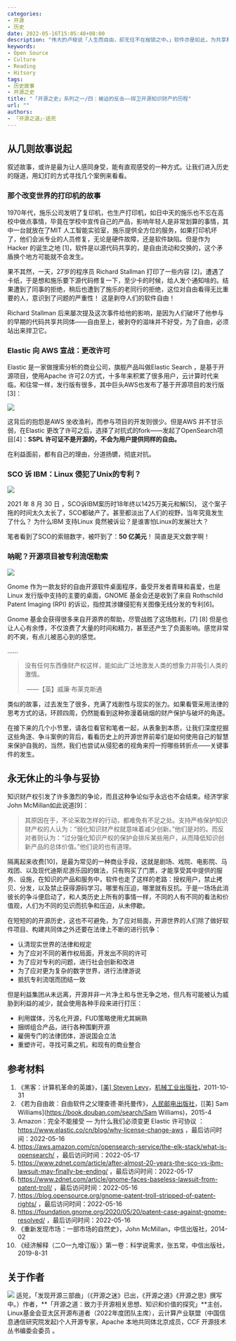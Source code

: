```yaml
---
categories:
- 开源
- 历史
date: 2022-05-16T15:05:48+08:00
description: "伟大的卢梭说「人生而自由，却无往不在枷锁之中。」软件亦是如此，为共享和协作而生的代码，最终被各种势力所禁锢，也有人不断的试图向挣脱，于是一场场残酷的斗争上演了，尽管不是暴力那样的流血，但是紧张和压迫却让人有点透不过气来，除非能够跳出来做个旁观者。"
keywords:
- Open Source
- Culture
- Reading
- Hitsory
tags:
- 历史故事
- 开源之史
title: "「开源之史」系列之一/四：被迫的反击——捍卫开源知识财产的历程"
url: ""
authors:
- 「开源之道」·适兕
---
```


## 从几则故事说起

叙述故事，或许是最为让人感同身受，能有直观感受的一种方式。让我们进入历史的隧道，用幻灯的方式寻找几个案例来看看。

### 那个改变世界的打印机的故事

1970年代，施乐公司发明了复印机，也生产打印机，如日中天的施乐也不忘在高校中做点事情，毕竟在学校中宣传自己的产品，影响年轻人是非常划算的事情，其中一台就放在了MIT 人工智能实验室，施乐提供全方位的服务，如果打印机坏了，他们会派专业的人员修复，无论是硬件故障，还是软件缺陷。但是作为Hacker 的诞生之地 [1]，软件是以源代码共享的，是自由流动和交换的，这个矛盾换个地方可能就不会发生。

果不其然，一天，27岁的程序员 Richard Stallman 打印了一些内容 [2]，遭遇了卡纸，于是想和施乐要下源代码修复一下，至少卡的时候，给人发个通知啥的。结果遭到了同事的拒绝，稍后也遭到了施乐的老同行的拒绝，这位对自由看得无比重要的人，意识到了问题的严重性！ 这是剥夺人们的软件自由！

Richard Stallman 后来屡次提及这次事件给他的影响，是因为人们破坏了他参与的早期的代码共享共同体——自由至上，被剥夺的滋味并不好受，为了自由，必须站出来捍卫它。

### Elastic 向 AWS 宣战：更改许可

Elastic 是一家做搜索分析的商业公司，旗舰产品叫做Elastic Search ，是基于开源项目，使用Apache 许可2.0方式，十多年来积累了很多用户，云计算时代来临，和往常一样，发行版有很多，其中巨头AWS也发布了基于开源项目的发行版 [3]：

![](https://images.contentstack.io/v3/assets/bltefdd0b53724fa2ce/bltc3e3a971d3b695d3/6006e46a0069f70f7771dab5/amazon-cto-tweet-license-change.jpg)

这背后的抱怨是AWS 坐收渔利，而参与项目的开发则很少。但是AWS 并不甘示弱，在Elastic 更改了许可之后，选择了对抗式的fork——发起了OpenSearch项目[4]：**SSPL 许可证不是开源的，不会为用户提供同样的自由。** 

在利益面前，都有自己的理由，分道扬镳，彻底对抗。

### SCO 诉 IBM：Linux 侵犯了Unix的专利？

![](https://cerebrux.files.wordpress.com/2016/02/sco-ibm.jpg)

2021 年 8 月 30 日 ，SCO诉IBM案历时18年终以1425万美元和解[5]， 这个案子拖的时间太久太长了，SCO都破产了。甚至都淡出了人们的视野，当年究竟发生了什么？ 为什么IBM 支持Linux 竟然被诉讼？是谁害怕Linux的发展壮大？

笔者看到了SCO的索赔数字，被吓到了：**50 亿美元**！ 简直是天文数字啊！ 

### 呐昵？开源项目被专利流氓勒索

![](https://itsfoss.com/wp-content/uploads/2019/09/patent-troll-attacks-gnome-foundation.png)

Gnome 作为一款友好的自由开源软件桌面程序，备受开发者青睐和喜爱，也是Linux 发行版中支持的主要的桌面，GNOME 基金会还是收到了来自 Rothschild Patent Imaging (RPI) 的诉讼，指控其涉嫌侵犯有关图像无线分发的专利[6]。

Gnome 基金会获得很多来自开源界的帮助，尽管战胜了这场胜利，[7] [8] 但是也让人心有余悸，不仅浪费了大量的时间和精力，甚至还产生了负面影响。感觉非常的不爽，有点儿被恶心到的感觉。

......

>  没有任何东西像财产权这样，能如此广泛地激发人类的想象力并吸引人类的激情。     
>
> ​     ——【英】威廉·布莱克斯通

类似的故事，过去发生了很多，充满了戏剧性与现实的张力。如果看管采用法律的思考方式的话，环顾四周，仍然能看到这种弥漫着硝烟的财产保护与破坏的角逐。

在接下来的几个小节里，请各位看官和笔者一起，从表象到本质，让我们深度挖掘这些角逐、争斗案例的背后，看看历史上的开源世界前辈们是如何使用自己的智慧来保护自我的，当然，我们也尝试从侵犯者的视角来捋一捋哪些转折点——关键事件的发生。

## 永无休止的斗争与妥协

知识财产权引发了许多激烈的争论，而且这种争论似乎永远也不会结束。经济学家John McMillan如此说道[9]：

> 其原因在于，不论采取怎样的行动，都难免有不足之处。支持严格保护知识财产权的人认为：“弱化知识财产权就意味着减少创新。”他们是对的。而反对者则认为：“过分强化知识产权的保护会排斥某些用户，从而降低知识创新产品的总体价值。”他们说的也有道理。

隔离起来收费[10]，是最为常见的一种商业手段，这就是剧场、戏院、电影院、马戏团、以及现代迪斯尼游乐园的做法，只有购买了门票，才能享受其中提供的服务、设施，在知识的产品和服务中，软件也走了这样的老路：授权用户，禁止拷贝、分发，以及禁止获得源码学习。哪里有压迫，哪里就有反抗。于是一场场此消彼长的争斗便启动了，和人类历史上所有的事情一样，不同的人有不同的看法和价值观，人们为不同的见识而抗争和压迫，从未停歇。

在短短的的开源历史，这也不可避免，为了应对局面，开源世界的人们除了做好软件项目、构建共同体之外还要在法律上不断的进行抗争：

* 认清现实世界的法律和规定
* 为了应对不同的著作权局面，开发出不同的许可
* 为了应对专利的问题，进行社会创新和改进
* 为了应对更为复杂的数字世界，进行法律游说
* 抵抗专利流氓而团结一致

但是利益集团从未远离，开源并非一片净土和与世无争之地，但凡有可能被认为威胁到利益的减少，就会使用各种手段来进行打压：

* 利用媒体，污名化开源，FUD策略使用尤其娴熟
* 捆绑组合产品，进行各种围剿开源
* 雇佣专门的法律团体，游说国会立法
* 重塑许可，寻找可乘之机，和现有的商业整合

## 参考材料

1. 《黑客：计算机革命的英雄》，[[美\] Steven Levy](https://book.douban.com/author/646670)，[机械工业出版社](https://book.douban.com/press/2793)，2011-10-31
2. 《若为自由故：自由软件之父理查德·斯托曼传》，[人民邮电出版社](https://book.douban.com/press/2609)，[[美\] Sam Williams](https://book.douban.com/search/Sam Williams)，2015-4
3.  Amazon：完全不能接受 — 为什么我们必须变更 Elastic 许可协议 ：  https://www.elastic.co/cn/blog/why-license-change-aws ，最后访问时间：2022-05-16
4.  https://aws.amazon.com/cn/opensearch-service/the-elk-stack/what-is-opensearch/ ，最后访问时间：2022-05-17
5. https://www.zdnet.com/article/after-almost-20-years-the-sco-vs-ibm-lawsuit-may-finally-be-ending/ ，最后访问时间：2022-05-17
6. https://www.zdnet.com/article/gnome-faces-baseless-lawsuit-from-patent-troll/ ，最后访问时间：2022-05-16
7.  https://blog.opensource.org/gnome-patent-troll-stripped-of-patent-rights/ ，最后访问时间：2022-05-16
8.  https://foundation.gnome.org/2020/05/20/patent-case-against-gnome-resolved/ ，最后访问时间：2022-05-16
9. 《重新发现市场：一部市场的自然史》，John McMillan，中信出版社，2014-02
10. 《经济解释（二O一九增订版）》第一卷：科学说需求，张五常，中信出版社，2019-8-31

## 关于作者

![](/public/kuosi-face-of-os.png) 适兕，「发现开源三部曲」（《开源之迷》已出，《开源之道》《开源之思》撰写中。）作者，**「开源之道：致力于开源相关思想、知识和价值的探究」**主创，Linux基金会亚太区开源布道者（2022年度团队主席），云计算产业联盟（中国信息通信研究院发起)个人开源专家，Apache 本地共同体北京成员，CCF 开源技术丛书编委会委员 。
